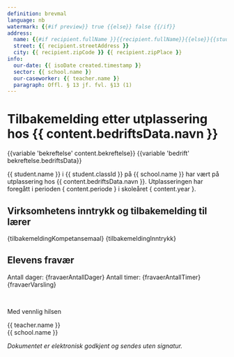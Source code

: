 ```yaml
---
definition: brevmal
language: nb
watermark: {{#if preview}} true {{else}} false {{/if}}
address:
  name: {{#if recipient.fullName }}{{recipient.fullName}}{{else}}{{student.name}}{{/if}}
  street: {{ recipient.streetAddress }}
  city: {{ recipient.zipCode }} {{ recipient.zipPlace }}
info:
  our-date: {{ isoDate created.timestamp }}
  sector: {{ school.name }}
  our-caseworker: {{ teacher.name }}
  paragraph: Offl. § 13 jf. fvl. §13 (1)
---
```


# Tilbakemelding etter utplassering hos {{ content.bedriftsData.navn }}

{{variable 'bekreftelse' content.bekreftelse}}
{{variable 'bedrift' bekreftelse.bedriftsData}}

{{ student.name }} i {{ student.classId }} på {{ school.name }} har vært på utplassering hos {{ content.bedriftsData.navn }}. Utplasseringen har foregått i perioden { content.periode } i skoleåret { content.year }.

## Virksomhetens inntrykk og tilbakemelding til lærer

{tilbakemeldingKompetansemaal}
{tilbakemeldingInntrykk}

## Elevens fravær

Antall dager: {fravaerAntallDager}
Antall timer: {fravaerAntallTimer}
{fravaerVarsling}

<br/>

Med vennlig hilsen

{{ teacher.name }}<br />
{{ school.name }}<br />

*Dokumentet er elektronisk godkjent og sendes uten signatur.*
